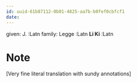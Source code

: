 ```yaml
---
id: uuid-61b87112-0b01-4825-aa7b-b0fef0cbfcf1
date: 
---
```


given: J.  :Latn
family: Legge :Latn
**Li Ki** :Latn
# Note
[Very fine literal translation with sundy annotations]